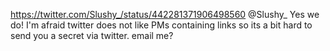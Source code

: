 https://twitter.com/Slushy_/status/442281371906498560 @Slushy_  Yes we do! I'm afraid twitter does not like PMs containing links so its a bit hard to send you a secret via twitter. email me?